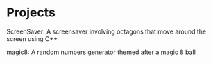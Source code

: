 # Projects

ScreenSaver: A screensaver involving octagons that move around the screen using C++


magic8: A random numbers generator themed after a magic 8 ball
